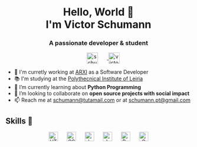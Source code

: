 <h1 align="center">Hello, World 👋 <br> I'm Victor Schumann</h1>
<h3 align="center">A passionate developer & student</h3>

<p align="center">
    <a href="https://twitter.com/schumann_victor" target="blank">
        <img align="center" 
        src="https://img.shields.io/badge/Twitter-1DA1F2?style=for-the-badge&logo=Twitter&logoColor=white" 
        alt="schumann_victor" 
        height="30" 
        width="auto" 
        hspace="25"/>
    </a>
    <a href="https://linkedin.com/in/victor-schumann" target="blank">
        <img align="center" 
        src="https://img.shields.io/badge/LinkedIn-0A66C2?style=for-the-badge&logo=LinkedIn&logoColor=white" 
        alt="victor-schumann" 
        height="30" 
        width="auto"/>
    </a>
</p>  

- 🔭 I'm curretly working at [ARXI](https://www.arxi.pt/en_US/) as a Software Developer
- 📚 I'm studying at the [Polythecnical Institute of Leiria](ipleiria.pt)
- 🌱 I’m currently learning about **Python Programming**
- 👯 I’m looking to collaborate on **open source projects with social impact**
- 📫 Reach me at [schumann@tutamail.com](mailto:schumann@tutamain.com) or at [schumann.pt@gmail.com](mailto:schumann.pt@gmail.com)

<p align="center">

## Skills 🚀
<p align="center">
<img align="center" src="https://img.shields.io/badge/HTML5-E34F26?style=for-the-badge&logo=html5&logoColor=white" alt="HTML5 Badge" height="25" width="auto" hspace="10"/></a>
<img align="center" src="https://img.shields.io/badge/CSS3-1572B6?style=for-the-badge&logo=css3&logoColor=white" alt="CSS3 Badge" height="25" width="auto" hspace="10"/></a>
<img align="center" src="https://img.shields.io/badge/JavaScript-F7DF1E?style=for-the-badge&logo=javascript&logoColor=black" alt="Javascript Badge" height="25" width="auto" hspace="10"/></a>
<img align="center" src="https://img.shields.io/badge/angular-%23DD0031.svg?style=for-the-badge&logo=angular&logoColor=white" alt="Javascript Badge" height="25" width="auto" hspace="10"/></a>
<img align="center" src="https://img.shields.io/badge/Python-2B2728?style=for-the-badge&logo=Python&logoColor=white" alt="Python Badge" height="25" width="auto" hspace="10"/></a>
<img align="center" src="https://img.shields.io/badge/programming-%2300599C.svg?style=for-the-badge&logo=c&logoColor=white" alt="C badge" height="25" width="auto" hspace="10"/></a>
</p>

<!--
<div align="center">

[![GitHub Streak](https://github-readme-streak-stats.herokuapp.com?user=victor-schumann&theme=dark&hide_border=true&date_format=M%20j%5B%2C%20Y%5D)](https://git.io/streak-stats) 

![Anurag's GitHub stats](https://github-readme-stats.vercel.app/api?username=victor-schumann&theme=dark&show_icons=true&hide_border=true)

[![Top Langs](https://github-readme-stats.vercel.app/api/top-langs/?username=victor-schumann&langs_count=5&theme=dark&show_icons=true&hide_border=true)](https://github.com/anuraghazra/github-readme-stats)

</div>
-->


<!-- Consider adding the following elements:

//<p align="center"><a href="https://ko-fi.com/victorschumann"> <img src="https://cdn.ko-fi.com/cdn/kofi3.png?v=3" height="50" width="210" alt="victor-schumann" /></a></p>

## Skills 🚀

![](https://img.shields.io/badge/HTML5-E34F26?style=for-the-badge&logo=html5&logoColor=white)
![](https://img.shields.io/badge/CSS3-1572B6?style=for-the-badge&logo=css3&logoColor=white)
![](https://img.shields.io/badge/JavaScript-F7DF1E?style=for-the-badge&logo=javascript&logoColor=black)
![](https://img.shields.io/badge/angular-%23DD0031.svg?style=for-the-badge&logo=angular&logoColor=white)
![](https://img.shields.io/badge/Python-3776AB?style=for-the-badge&logo=Python&logoColor=white)

![](https://img.shields.io/badge/Sass-CC6699?style=for-the-badge&logo=sass&logoColor=white)
![](https://img.shields.io/badge/React-20232A?style=for-the-badge&logo=react&logoColor=61DAFB)
![](https://img.shields.io/badge/Styled%20Components-d06ebe?style=for-the-badge&logo=styled-components&logoColor=white)

![](https://img.shields.io/badge/Typescript-2f74c0?style=for-the-badge&logo=typescript&logoColor=white)
![](https://img.shields.io/badge/Node.js-43853D?style=for-the-badge&logo=node.js&logoColor=white)
![](https://img.shields.io/badge/Express.js-404D59?style=for-the-badge)
![](https://img.shields.io/badge/MongoDB-4EA94B?style=for-the-badge&logo=mongodb&logoColor=white)
![](https://img.shields.io/badge/Cypress-1f2937?style=for-the-badge&logo=cypress&logoColor=white)
![](https://img.shields.io/badge/Jest-944058?style=for-the-badge&logo=jest&logoColor=white)
-->
